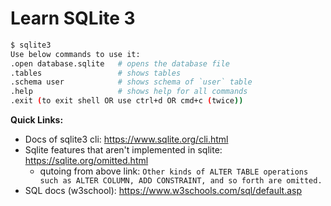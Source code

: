 # Learn SQLite 3

```bash
$ sqlite3
Use below commands to use it:
.open database.sqlite   # opens the database file
.tables                 # shows tables
.schema user            # shows schema of `user` table
.help                   # shows help for all commands
.exit (to exit shell OR use ctrl+d OR cmd+c (twice))
```

**Quick Links:**

- Docs of sqlite3 cli: https://www.sqlite.org/cli.html
- Sqlite features that aren't implemented in sqlite: https://sqlite.org/omitted.html
  - qutoing from above link: `Other kinds of ALTER TABLE operations such as ALTER COLUMN, ADD CONSTRAINT, and so forth are omitted.`
- SQL docs (w3school): https://www.w3schools.com/sql/default.asp
